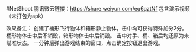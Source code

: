 #NetShoot
腾讯微云链接：https://share.weiyun.com/eq6qztNf
包含演示视频（未打包为apk）

效果备注：
创建了桶形飞行物体和箱形静止物体，击中均可获得特殊加分2分。
桶形物体击中后不销毁，箱形物体击中后销毁。
击中对手、桶、箱后均还原为未瞄准状态。
一分钟后弹出游戏结束的窗口，点击确定按钮退出游戏。